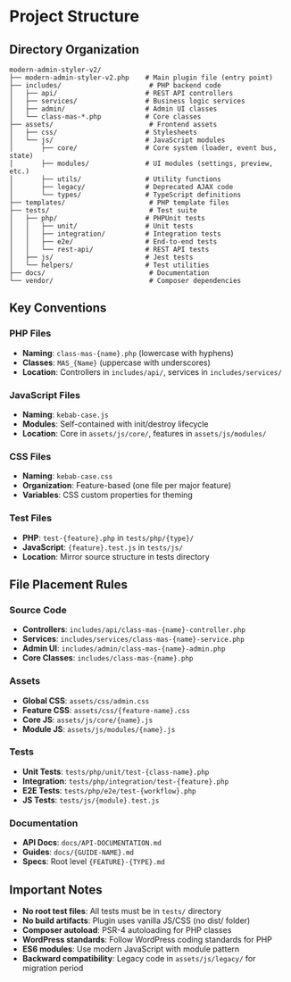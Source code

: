 # Project Structure

## Directory Organization

```
modern-admin-styler-v2/
├── modern-admin-styler-v2.php    # Main plugin file (entry point)
├── includes/                      # PHP backend code
│   ├── api/                      # REST API controllers
│   ├── services/                 # Business logic services
│   ├── admin/                    # Admin UI classes
│   └── class-mas-*.php           # Core classes
├── assets/                        # Frontend assets
│   ├── css/                      # Stylesheets
│   └── js/                       # JavaScript modules
│       ├── core/                 # Core system (loader, event bus, state)
│       ├── modules/              # UI modules (settings, preview, etc.)
│       ├── utils/                # Utility functions
│       ├── legacy/               # Deprecated AJAX code
│       └── types/                # TypeScript definitions
├── templates/                     # PHP template files
├── tests/                         # Test suite
│   ├── php/                      # PHPUnit tests
│   │   ├── unit/                 # Unit tests
│   │   ├── integration/          # Integration tests
│   │   ├── e2e/                  # End-to-end tests
│   │   └── rest-api/             # REST API tests
│   ├── js/                       # Jest tests
│   └── helpers/                  # Test utilities
├── docs/                          # Documentation
└── vendor/                        # Composer dependencies
```

## Key Conventions

### PHP Files
- **Naming**: `class-mas-{name}.php` (lowercase with hyphens)
- **Classes**: `MAS_{Name}` (uppercase with underscores)
- **Location**: Controllers in `includes/api/`, services in `includes/services/`

### JavaScript Files
- **Naming**: `kebab-case.js`
- **Modules**: Self-contained with init/destroy lifecycle
- **Location**: Core in `assets/js/core/`, features in `assets/js/modules/`

### CSS Files
- **Naming**: `kebab-case.css`
- **Organization**: Feature-based (one file per major feature)
- **Variables**: CSS custom properties for theming

### Test Files
- **PHP**: `test-{feature}.php` in `tests/php/{type}/`
- **JavaScript**: `{feature}.test.js` in `tests/js/`
- **Location**: Mirror source structure in tests directory

## File Placement Rules

### Source Code
- **Controllers**: `includes/api/class-mas-{name}-controller.php`
- **Services**: `includes/services/class-mas-{name}-service.php`
- **Admin UI**: `includes/admin/class-mas-{name}-admin.php`
- **Core Classes**: `includes/class-mas-{name}.php`

### Assets
- **Global CSS**: `assets/css/admin.css`
- **Feature CSS**: `assets/css/{feature-name}.css`
- **Core JS**: `assets/js/core/{name}.js`
- **Module JS**: `assets/js/modules/{name}.js`

### Tests
- **Unit Tests**: `tests/php/unit/test-{class-name}.php`
- **Integration**: `tests/php/integration/test-{feature}.php`
- **E2E Tests**: `tests/php/e2e/test-{workflow}.php`
- **JS Tests**: `tests/js/{module}.test.js`

### Documentation
- **API Docs**: `docs/API-DOCUMENTATION.md`
- **Guides**: `docs/{GUIDE-NAME}.md`
- **Specs**: Root level `{FEATURE}-{TYPE}.md`

## Important Notes

- **No root test files**: All tests must be in `tests/` directory
- **No build artifacts**: Plugin uses vanilla JS/CSS (no dist/ folder)
- **Composer autoload**: PSR-4 autoloading for PHP classes
- **WordPress standards**: Follow WordPress coding standards for PHP
- **ES6 modules**: Use modern JavaScript with module pattern
- **Backward compatibility**: Legacy code in `assets/js/legacy/` for migration period
